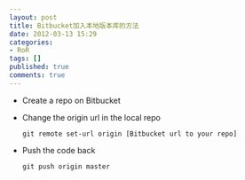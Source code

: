 ```yaml
---
layout: post
title: Bitbucket加入本地版本库的方法
date: 2012-03-13 15:29
categories:
- RoR
tags: []
published: true
comments: true
---
```

- Create a repo on Bitbucket
- Change the origin url in the local repo

      git remote set-url origin [Bitbucket url to your repo]

- Push the code back

      git push origin master


